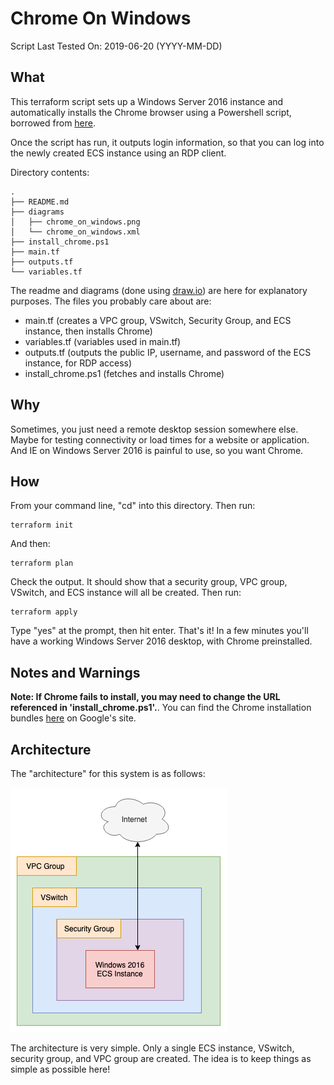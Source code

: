 # Chrome On Windows

Script Last Tested On: 2019-06-20 (YYYY-MM-DD)

## What

This terraform script sets up a Windows Server 2016 instance and automatically installs the Chrome browser using a Powershell script, borrowed from [here](https://medium.com/@uqualio/how-to-install-chrome-on-windows-with-powershell-290e7346271). 

Once the script has run, it outputs login information, so that you can log into the newly created ECS instance using an RDP client.

Directory contents:

```
.
├── README.md
├── diagrams
│   ├── chrome_on_windows.png
│   └── chrome_on_windows.xml
├── install_chrome.ps1
├── main.tf
├── outputs.tf
└── variables.tf
```

The readme and diagrams (done using [draw.io](https://about.draw.io/)) are here for explanatory purposes. The files you probably care about are:

- main.tf (creates a VPC group, VSwitch, Security Group, and ECS instance, then installs Chrome)
- variables.tf (variables used in main.tf)
- outputs.tf (outputs the public IP, username, and password of the ECS instance, for RDP access)
- install_chrome.ps1 (fetches and installs Chrome)

## Why

Sometimes, you just need a remote desktop session somewhere else. Maybe for testing connectivity or load times for a website or application. And IE on Windows Server 2016 is painful to use, so you want Chrome.

## How

From your command line, "cd" into this directory. Then run:

```
terraform init
```

And then:

```
terraform plan
```

Check the output. It should show that a security group, VPC group, VSwitch, and ECS instance will all be created. Then run:

```
terraform apply
```

Type "yes" at the prompt, then hit enter. That's it! In a few minutes you'll have a working Windows Server 2016 desktop, with Chrome preinstalled.

## Notes and Warnings

**Note: If Chrome fails to install, you may need to change the URL referenced in 'install_chrome.ps1'.**. You can find the Chrome installation bundles [here](https://cloud.google.com/chrome-enterprise/browser/download/#download) on Google's site.

## Architecture

The "architecture" for this system is as follows:

![Windows Server 2016 on Alibaba Cloud](diagrams/chrome_on_windows.png)

The architecture is very simple. Only a single ECS instance, VSwitch, security group, and VPC group are created. The idea is to keep things as simple as possible here!